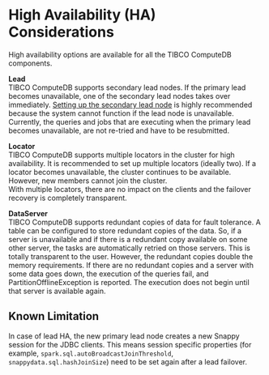 # High Availability (HA) Considerations
<a id="ha-consideration"></a> <a id="cores"></a>

High availability options are available for all the TIBCO ComputeDB components.

**Lead** </br>
TIBCO ComputeDB supports secondary lead nodes. If the primary lead becomes unavailable, one of the secondary lead nodes takes over immediately. 
[Setting up the secondary lead node](../configuring_cluster/configuring_cluster.md#confsecondarylead) is highly recommended because the system cannot function if the lead node is unavailable. Currently, the queries and jobs that are executing when the primary lead becomes unavailable, are not re-tried and have to be resubmitted.

**Locator**</br>
TIBCO ComputeDB supports multiple locators in the cluster for high availability. 
It is recommended to set up multiple locators (ideally two). If a locator becomes unavailable, the cluster continues to be available. However, new members cannot join the cluster.</br>
With multiple locators, there are no impact on the clients and the failover recovery is completely transparent.

**DataServer**</br>
TIBCO ComputeDB supports redundant copies of data for fault tolerance. A table can be configured to store redundant copies of the data.  So, if a server is unavailable and if there is a redundant copy available on some other server, the tasks are automatically retried on those servers. This is totally transparent to the user. 
However, the redundant copies double the memory requirements. If there are no redundant copies and a server with some data goes down, the execution of the queries fail, and PartitionOfflineException is reported. The execution does not begin until that server is available again. 

## Known Limitation

In case of lead HA, the new primary lead node creates a new Snappy session for the JDBC clients. This means session specific properties (for example, `spark.sql.autoBroadcastJoinThreshold`, `snappydata.sql.hashJoinSize`) need to be set again after a lead failover.

